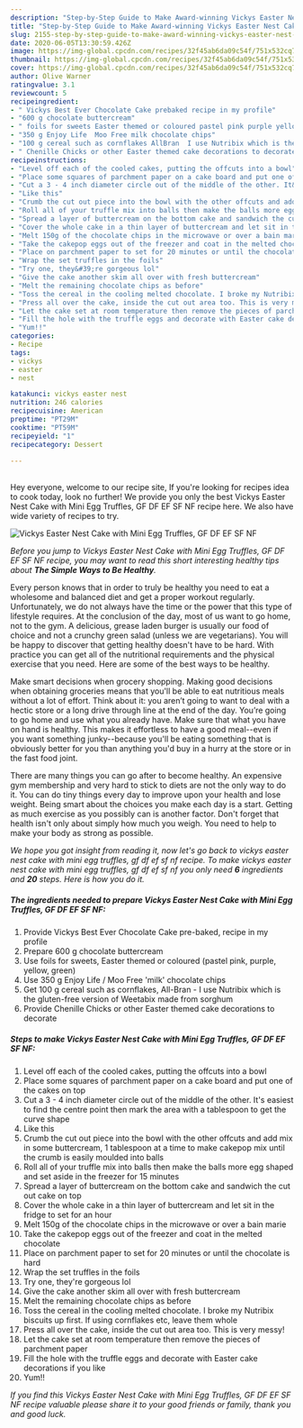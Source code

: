 ```yaml
---
description: "Step-by-Step Guide to Make Award-winning Vickys Easter Nest Cake with Mini Egg Truffles, GF DF EF SF NF"
title: "Step-by-Step Guide to Make Award-winning Vickys Easter Nest Cake with Mini Egg Truffles, GF DF EF SF NF"
slug: 2155-step-by-step-guide-to-make-award-winning-vickys-easter-nest-cake-with-mini-egg-truffles-gf-df-ef-sf-nf
date: 2020-06-05T13:30:59.426Z
image: https://img-global.cpcdn.com/recipes/32f45ab6da09c54f/751x532cq70/vickys-easter-nest-cake-with-mini-egg-truffles-gf-df-ef-sf-nf-recipe-main-photo.jpg
thumbnail: https://img-global.cpcdn.com/recipes/32f45ab6da09c54f/751x532cq70/vickys-easter-nest-cake-with-mini-egg-truffles-gf-df-ef-sf-nf-recipe-main-photo.jpg
cover: https://img-global.cpcdn.com/recipes/32f45ab6da09c54f/751x532cq70/vickys-easter-nest-cake-with-mini-egg-truffles-gf-df-ef-sf-nf-recipe-main-photo.jpg
author: Olive Warner
ratingvalue: 3.1
reviewcount: 5
recipeingredient:
- " Vickys Best Ever Chocolate Cake prebaked recipe in my profile"
- "600 g chocolate buttercream"
- " foils for sweets Easter themed or coloured pastel pink purple yellow green"
- "350 g Enjoy Life  Moo Free milk chocolate chips"
- "100 g cereal such as cornflakes AllBran  I use Nutribix which is the glutenfree version of Weetabix made from sorghum"
- " Chenille Chicks or other Easter themed cake decorations to decorate"
recipeinstructions:
- "Level off each of the cooled cakes, putting the offcuts into a bowl"
- "Place some squares of parchment paper on a cake board and put one of the cakes on top"
- "Cut a 3 - 4 inch diameter circle out of the middle of the other. It&#39;s easiest to find the centre point then mark the area with a tablespoon to get the curve shape"
- "Like this"
- "Crumb the cut out piece into the bowl with the other offcuts and add mix in some buttercream, 1 tablespoon at a time to make cakepop mix until the crumb is easily moulded into balls"
- "Roll all of your truffle mix into balls then make the balls more egg shaped and set aside in the freezer for 15 minutes"
- "Spread a layer of buttercream on the bottom cake and sandwich the cut out cake on top"
- "Cover the whole cake in a thin layer of buttercream and let sit in the fridge to set for an hour"
- "Melt 150g of the chocolate chips in the microwave or over a bain marie"
- "Take the cakepop eggs out of the freezer and coat in the melted chocolate"
- "Place on parchment paper to set for 20 minutes or until the chocolate is hard"
- "Wrap the set truffles in the foils"
- "Try one, they&#39;re gorgeous lol"
- "Give the cake another skim all over with fresh buttercream"
- "Melt the remaining chocolate chips as before"
- "Toss the cereal in the cooling melted chocolate. I broke my Nutribix biscuits up first. If using cornflakes etc, leave them whole"
- "Press all over the cake, inside the cut out area too. This is very messy!"
- "Let the cake set at room temperature then remove the pieces of parchment paper"
- "Fill the hole with the truffle eggs and decorate with Easter cake decorations if you like"
- "Yum!!"
categories:
- Recipe
tags:
- vickys
- easter
- nest

katakunci: vickys easter nest 
nutrition: 246 calories
recipecuisine: American
preptime: "PT29M"
cooktime: "PT59M"
recipeyield: "1"
recipecategory: Dessert

---
```

<br>
Hey everyone, welcome to our recipe site, If you're looking for recipes idea to cook today, look no further! We provide you only the best Vickys Easter Nest Cake with Mini Egg Truffles, GF DF EF SF NF recipe here. We also have wide variety of recipes to try.
<br>


![Vickys Easter Nest Cake with Mini Egg Truffles, GF DF EF SF NF](https://img-global.cpcdn.com/recipes/32f45ab6da09c54f/751x532cq70/vickys-easter-nest-cake-with-mini-egg-truffles-gf-df-ef-sf-nf-recipe-main-photo.jpg)

<i>Before you jump to Vickys Easter Nest Cake with Mini Egg Truffles, GF DF EF SF NF recipe, you may want to read this short interesting healthy tips about <strong>The Simple Ways to Be Healthy</strong>.</i>

Every person knows that in order to truly be healthy you need to eat a wholesome and balanced diet and get a proper workout regularly. Unfortunately, we do not always have the time or the power that this type of lifestyle requires. At the conclusion of the day, most of us want to go home, not to the gym. A delicious, grease laden burger is usually our food of choice and not a crunchy green salad (unless we are vegetarians). You will be happy to discover that getting healthy doesn't have to be hard. With practice you can get all of the nutritional requirements and the physical exercise that you need. Here are some of the best ways to be healthy.

Make smart decisions when grocery shopping. Making good decisions when obtaining groceries means that you'll be able to eat nutritious meals without a lot of effort. Think about it: you aren’t going to want to deal with a hectic store or a long drive through line at the end of the day. You’re going to go home and use what you already have. Make sure that what you have on hand is healthy. This makes it effortless to have a good meal--even if you want something junky--because you'll be eating something that is obviously better for you than anything you'd buy in a hurry at the store or in the fast food joint.

There are many things you can go after to become healthy. An expensive gym membership and very hard to stick to diets are not the only way to do it. You can do tiny things every day to improve upon your health and lose weight. Being smart about the choices you make each day is a start. Getting as much exercise as you possibly can is another factor. Don't forget that health isn't only about simply how much you weigh. You need to help to make your body as strong as possible. 


<i>We hope you got insight from reading it, now let's go back to vickys easter nest cake with mini egg truffles, gf df ef sf nf recipe. To make vickys easter nest cake with mini egg truffles, gf df ef sf nf you only need <strong>6</strong> ingredients and <strong>20</strong> steps. Here is how you do it.
</i>

##### The ingredients needed to prepare Vickys Easter Nest Cake with Mini Egg Truffles, GF DF EF SF NF:

1. Provide  Vickys Best Ever Chocolate Cake pre-baked, recipe in my profile
1. Prepare 600 g chocolate buttercream
1. Use  foils for sweets, Easter themed or coloured (pastel pink, purple, yellow, green)
1. Use 350 g Enjoy Life / Moo Free &#39;milk&#39; chocolate chips
1. Get 100 g cereal such as cornflakes, All-Bran - I use Nutribix which is the gluten-free version of Weetabix made from sorghum
1. Provide  Chenille Chicks or other Easter themed cake decorations to decorate


##### Steps to make Vickys Easter Nest Cake with Mini Egg Truffles, GF DF EF SF NF:

1. Level off each of the cooled cakes, putting the offcuts into a bowl
1. Place some squares of parchment paper on a cake board and put one of the cakes on top
1. Cut a 3 - 4 inch diameter circle out of the middle of the other. It&#39;s easiest to find the centre point then mark the area with a tablespoon to get the curve shape
1. Like this
1. Crumb the cut out piece into the bowl with the other offcuts and add mix in some buttercream, 1 tablespoon at a time to make cakepop mix until the crumb is easily moulded into balls
1. Roll all of your truffle mix into balls then make the balls more egg shaped and set aside in the freezer for 15 minutes
1. Spread a layer of buttercream on the bottom cake and sandwich the cut out cake on top
1. Cover the whole cake in a thin layer of buttercream and let sit in the fridge to set for an hour
1. Melt 150g of the chocolate chips in the microwave or over a bain marie
1. Take the cakepop eggs out of the freezer and coat in the melted chocolate
1. Place on parchment paper to set for 20 minutes or until the chocolate is hard
1. Wrap the set truffles in the foils
1. Try one, they&#39;re gorgeous lol
1. Give the cake another skim all over with fresh buttercream
1. Melt the remaining chocolate chips as before
1. Toss the cereal in the cooling melted chocolate. I broke my Nutribix biscuits up first. If using cornflakes etc, leave them whole
1. Press all over the cake, inside the cut out area too. This is very messy!
1. Let the cake set at room temperature then remove the pieces of parchment paper
1. Fill the hole with the truffle eggs and decorate with Easter cake decorations if you like
1. Yum!!


<i>If you find this Vickys Easter Nest Cake with Mini Egg Truffles, GF DF EF SF NF recipe valuable please share it to your good friends or family, thank you and good luck.</i>
